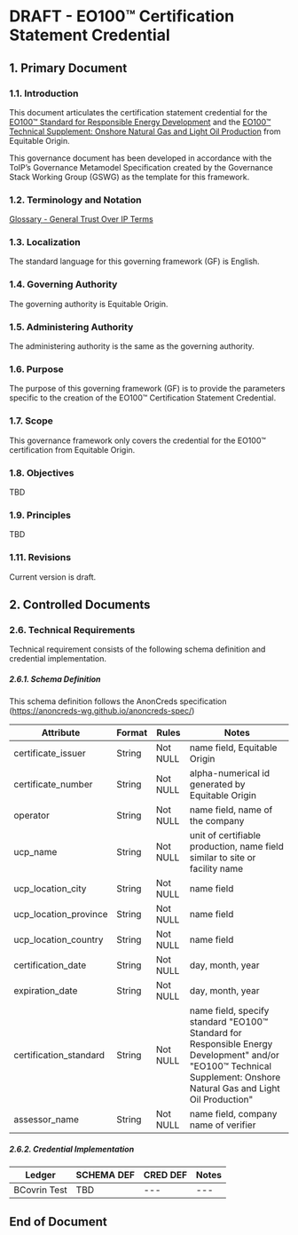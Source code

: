 
# DRAFT - EO100™ Certification Statement Credential

## 1. Primary Document
### 1.1. Introduction
This document articulates the certification statement credential for the [EO100™ Standard for Responsible Energy Development](https://energystandards.org/responsible-energy-development/) and the [EO100™ Technical Supplement: Onshore Natural Gas and Light Oil Production](https://energystandards.org/eo100-technical-supplement-onshore-natural-gas-and-light-oil-production/) from Equitable Origin. 


This governance document has been developed in accordance with the ToIP’s Governance Metamodel Specification created by the Governance Stack Working Group (GSWG) as the template for this framework.

### 1.2. Terminology and Notation

[Glossary - General Trust Over IP Terms](https://trustoverip.github.io/toip/glossary)

### 1.3. Localization

The standard language for this governing framework (GF) is English.
 
### 1.4. Governing Authority

The governing authority is Equitable Origin.

### 1.5. Administering Authority

The administering authority is the same as the governing authority.

### 1.6. Purpose
The purpose of this governing framework (GF) is to provide the parameters specific to the creation of the EO100™ Certification Statement Credential.

### 1.7. Scope

This governance framework only covers the credential for the EO100™ certification from Equitable Origin.

### 1.8. Objectives

TBD

### 1.9. Principles

TBD


### 1.11. Revisions

Current version is draft. 


## 2. Controlled Documents

### 2.6. Technical Requirements
Technical requirement consists of the following schema definition and credential implementation.

##### 2.6.1. Schema Definition

This schema definition follows the AnonCreds specification (https://anoncreds-wg.github.io/anoncreds-spec/)

Attribute | Format | Rules | Notes
--- | --- | --- | ---
certificate_issuer | String | Not NULL | name field, Equitable Origin
certificate_number | String | Not NULL | alpha-numerical id generated by Equitable Origin
operator | String | Not NULL | name field, name of the company
ucp_name | String | Not NULL | unit of certifiable production, name field similar to site or facility name
ucp_location_city | String | Not NULL | name field
ucp_location_province | String | Not NULL | name field
ucp_location_country | String | Not NULL | name field
certification_date | String | Not NULL | day, month, year
expiration_date | String | Not NULL | day, month, year
certification_standard | String | Not NULL | name field, specify standard "EO100™ Standard for Responsible Energy Development" and/or "EO100™ Technical Supplement: Onshore Natural Gas and Light Oil Production"
assessor_name | String | Not NULL | name field, company name of verifier

##### 2.6.2. Credential Implementation
Ledger | SCHEMA DEF | CRED DEF | Notes	
--- | --- | --- | ---
BCovrin Test | TBD | --- | ---

## End of Document
